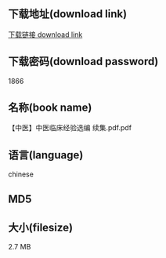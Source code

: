 ## 下载地址(download link)
[下载链接 download link](https://tutu365.netlify.app/?s=%E3%80%90%E4%B8%AD%E5%8C%BB%E3%80%91%E4%B8%AD%E5%8C%BB%E4%B8%B4%E5%BA%8A%E7%BB%8F%E9%AA%8C%E9%80%89%E7%BC%96++%E7%BB%AD%E9%9B%86.pdf)

## 下载密码(download password)
1866

## 名称(book name)
【中医】中医临床经验选编  续集.pdf.pdf

## 语言(language)
chinese

## MD5


## 大小(filesize)
2.7 MB
